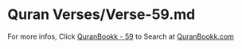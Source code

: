 # Quran Verses/Verse-59.md 

For more infos, Click [QuranBookk - 59](https://www.quranbookk.com/quran/search?q=59) to Search at [QuranBookk.com](http://quranbookk.com/)